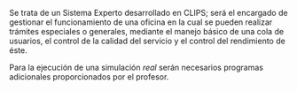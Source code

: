 Se trata de un Sistema Experto desarrollado en CLIPS; será el encargado de gestionar el funcionamiento de una oficina en la cual se pueden realizar trámites especiales o generales, mediante el manejo básico de una cola de usuarios, el control de la calidad del servicio y el control del rendimiento de éste.

Para la ejecución de una simulación _real_ serán necesarios programas adicionales proporcionados por el profesor.
